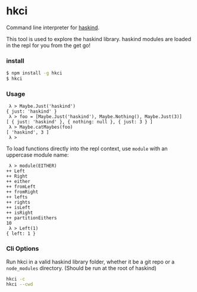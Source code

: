 # hkci

Command line interpreter for [haskind](https://github.com/MrRacoon/haskind).

This tool is used to explore the haskind library. haskind modules are loaded in
the repl for you from the get go!

### install

```bash
$ npm install -g hkci
$ hkci
```

### Usage

```
 λ > Maybe.Just('haskind')
{ just: 'haskind' }
 λ > foo = [Maybe.Just('haskind'), Maybe.Nothing(), Maybe.Just(3)]
[ { just: 'haskind' }, { nothing: null }, { just: 3 } ]
 λ > Maybe.catMaybes(foo)
[ 'haskind', 3 ]
 λ >
```

To load functions directly into the repl context, use `module` with an
uppercase module name:


```
 λ > module(EITHER)
++ Left
++ Right
++ either
++ fromLeft
++ fromRight
++ lefts
++ rights
++ isLeft
++ isRight
++ partitionEithers
10
 λ > Left(1)
{ left: 1 }
```

### Cli Options

Run  hkci in a valid haskind library folder, whether it be a git repo or a
`node_modules` directory. (Should be run at the root of haskind)
```sh
hkci -c
hkci --cwd

```

